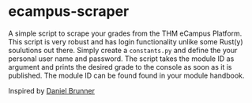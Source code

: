 # ecampus-scraper

A simple script to scrape your grades from the THM eCampus Platform. This script is very robust and has login functionality unlike some Rust(y) soulutions out there. Simply
create a ``constants.py`` and define the your personal user name and password. The script takes the module ID as argument and prints the desired grade to the console as soon as it is published. The module ID can be found found in your module handbook.<br>

Inspired by [Daniel Brunner](https://www.dbrunner.de)
